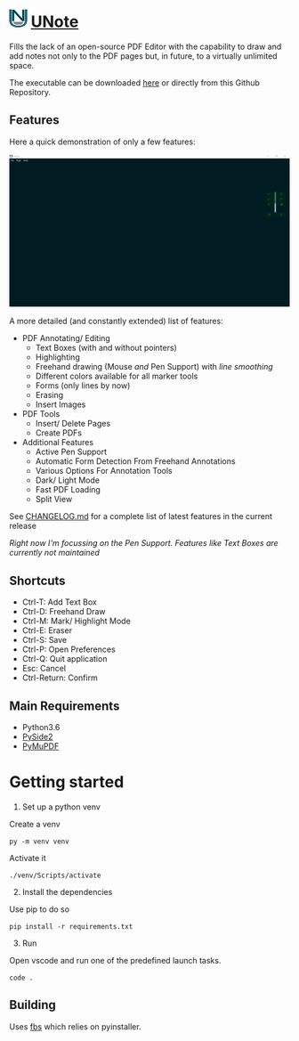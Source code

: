# ![UNoteLogo](./src/main/icons/base/32.png) [UNote](https://stroblme.de/unote/)

Fills the lack of an open-source PDF Editor with the capability to draw and add notes not only to the PDF pages but, in future, to a virtually unlimited space.

The executable can be downloaded [here](https://stroblme.de/unote/) or directly from this Github Repository.

## Features

Here a quick demonstration of only a few features:

![A short demonstration](./unote.gif)

A more detailed (and constantly extended) list of features:

- PDF Annotating/ Editing
    - Text Boxes (with and without pointers)
    - Highlighting
    - Freehand drawing (Mouse *and* Pen Support) with *line smoothing*
    - Different colors available for all marker tools
    - Forms (only lines by now)
    - Erasing
    - Insert Images
- PDF Tools
    - Insert/ Delete Pages
    - Create PDFs
- Additional Features
    - Active Pen Support
    - Automatic Form Detection From Freehand Annotations
    - Various Options For Annotation Tools
    - Dark/ Light Mode
    - Fast PDF Loading
    - Split View

See [CHANGELOG.md](https://github.com/stroblme/unote/blob/master/CHANGELOG.md) for a complete list of latest features in the current release

*Right now I'm focussing on the Pen Support. Features like Text Boxes are currently not maintained*

## Shortcuts

- Ctrl-T: Add Text Box
- Ctrl-D: Freehand Draw
- Ctrl-M: Mark/ Highlight Mode
- Ctrl-E: Eraser
- Ctrl-S: Save
- Ctrl-P: Open Preferences
- Ctrl-Q: Quit application
- Esc: Cancel
- Ctrl-Return: Confirm

## Main Requirements

- Python3.6
- [PySide2](https://www.qt.io/)
- [PyMuPDF](pymupdf.readthedocs.io/)

# Getting started

1. Set up a python venv

Create a venv

```
py -m venv venv
```

Activate it

```
./venv/Scripts/activate
```

2. Install the dependencies

Use pip to do so

```
pip install -r requirements.txt
```

3. Run

Open vscode and run one of the predefined launch tasks.

```
code .
```


## Building

Uses [fbs](https://github.com/mherrmann/fbs-tutorial) which relies on pyinstaller.
